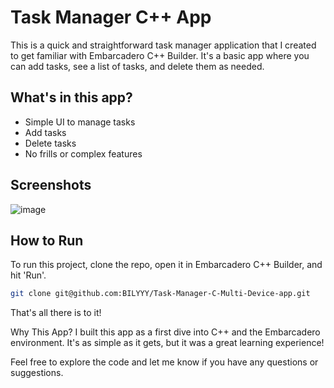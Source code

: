 # Task Manager C++ App

This is a quick and straightforward task manager application that I created to get familiar with Embarcadero C++ Builder. It's a basic app where you can add tasks, see a list of tasks, and delete them as needed.

## What's in this app?

- Simple UI to manage tasks
- Add tasks
- Delete tasks
- No frills or complex features

## Screenshots


![image](https://github.com/BILYYY/Task-Manager-C-Multi-Device-app/assets/63551022/97910bde-ab6e-4eeb-b5bb-25ef22aa1bc3)


## How to Run

To run this project, clone the repo, open it in Embarcadero C++ Builder, and hit 'Run'.

```sh
git clone git@github.com:BILYYY/Task-Manager-C-Multi-Device-app.git
```
That's all there is to it!

Why This App?
I built this app as a first dive into C++ and the Embarcadero environment. It's as simple as it gets, but it was a great learning experience!

Feel free to explore the code and let me know if you have any questions or suggestions.
